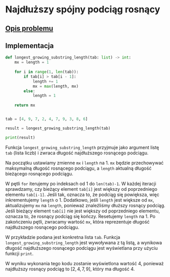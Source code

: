 # Najdłuższy spójny podciąg rosnący

## [Opis problemu](../../../../algorithms/searching/longest-growing-substring.md)


## Implementacja

```python linenums="1"
def longest_growing_substring_length(tab: list) -> int:
    mx = length = 1
    
    for i in range(1, len(tab)):
        if tab[i] > tab[i - 1]:
            length += 1
            mx = max(length, mx)
        else:
            length = 1
    
    return mx


tab = [4, 9, 7, 2, 4, 7, 9, 3, 8, 6]

result = longest_growing_substring_length(tab)

print(result)
```


Funkcja `longest_growing_substring_length` przyjmuje jako argument listę `tab` (lista liczb) i zwraca długość najdłuższego rosnącego podciągu.

Na początku ustawiamy zmienne `mx` i `length` na $1$. `mx` będzie przechowywać maksymalną długość rosnącego podciągu, a `length` aktualną długość bieżącego rosnącego podciągu.

W pętli `for` iterujemy po indeksach od $1$ do `len(tab)-1`.
W każdej iteracji sprawdzamy, czy bieżący element `tab[i]` jest większy od poprzedniego elementu `tab[i-1]`. Jeśli tak, oznacza to, że podciąg się powiększa, więc inkrementujemy `length` o $1$.
Dodatkowo, jeśli `length` jest większe od `mx`, aktualizujemy `mx` na `length`, ponieważ znaleźliśmy dłuższy rosnący podciąg.
Jeśli bieżący element `tab[i]` nie jest większy od poprzedniego elementu, oznacza to, że rosnący podciąg się kończy. Resetujemy `length` na $1$.
Po zakończeniu pętli, zwracamy wartość `mx`, która reprezentuje długość najdłuższego rosnącego podciągu.

W przykładzie podana jest konkretna lista `tab`. Funkcja `longest_growing_substring_length` jest wywoływana z tą listą, a wynikowa długość najdłuższego rosnącego podciągu jest wyświetlana przy użyciu funkcji `print`.

W wyniku wykonania tego kodu zostanie wyświetlona wartość $4$, ponieważ najdłuższy rosnący podciąg to $[2, 4, 7, 9]$, który ma długość $4$.

